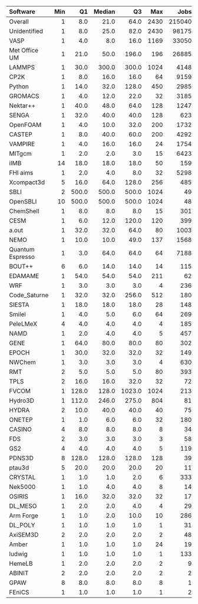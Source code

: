 | Software         |   Min |    Q1 |   Median |     Q3 |   Max |   Jobs |     Nodeh |   PercentUse |       kWh |   PercentEnergy |   Users |   Projects |
|:-----------------|------:|------:|---------:|-------:|------:|-------:|----------:|-------------:|----------:|----------------:|--------:|-----------:|
| Overall          |     1 |   8.0 |     21.0 |   64.0 |  2430 | 215040 | 4483772.3 |        100.0 | 1757930.3 |           100.0 |     913 |        122 |
| Unidentified     |     1 |   8.0 |     25.0 |   82.0 |  2430 |  98175 | 1431369.6 |         31.9 |  532703.7 |            30.3 |     795 |        113 |
| VASP             |     1 |   4.0 |      8.0 |   16.0 |  1169 |  33050 |  642009.3 |         14.3 |  246347.5 |            14.0 |     146 |         16 |
| Met Office UM    |     1 |  21.0 |     50.0 |  196.0 |   196 |  26885 |  357834.7 |          8.0 |  141112.3 |             8.0 |      21 |          4 |
| LAMMPS           |     1 |  30.0 |    300.0 |  300.0 |  1024 |   4148 |  273709.8 |          6.1 |  136996.6 |             7.8 |      40 |         16 |
| CP2K             |     1 |   8.0 |     16.0 |   16.0 |    64 |   9159 |  200555.6 |          4.5 |   70722.2 |             4.0 |      43 |          8 |
| Python           |     1 |  14.0 |     32.0 |  128.0 |   450 |   2985 |  194280.2 |          4.3 |   71835.8 |             4.1 |      48 |         22 |
| GROMACS          |     1 |   4.0 |     12.0 |   22.0 |    32 |   3185 |  178369.6 |          4.0 |   81038.8 |             4.6 |      41 |          6 |
| Nektar++         |     1 |  40.0 |     48.0 |   64.0 |   128 |   1247 |  175516.0 |          3.9 |   65255.8 |             3.7 |      15 |          4 |
| SENGA            |     1 |  32.0 |     40.0 |   40.0 |   128 |    623 |  148175.0 |          3.3 |   75075.0 |             4.3 |       8 |          5 |
| OpenFOAM         |     1 |   4.0 |     10.0 |   32.0 |   200 |   1732 |  126127.1 |          2.8 |   48608.2 |             2.8 |      39 |         12 |
| CASTEP           |     1 |   8.0 |     40.0 |   60.0 |   200 |   4292 |  107023.7 |          2.4 |   37124.8 |             2.1 |      51 |          6 |
| VAMPIRE          |     1 |   4.0 |     16.0 |   16.0 |    24 |   1754 |   71762.2 |          1.6 |   35988.0 |             2.0 |      11 |          4 |
| MITgcm           |     1 |   2.0 |      2.0 |    3.0 |    15 |   6423 |   57172.0 |          1.3 |   22231.1 |             1.3 |      13 |          3 |
| iIMB             |    14 |  18.0 |     18.0 |   18.0 |    50 |    159 |   56382.6 |          1.3 |   22994.3 |             1.3 |       2 |          2 |
| FHI aims         |     1 |   2.0 |      4.0 |    8.0 |    32 |   5298 |   55203.1 |          1.2 |   22073.7 |             1.3 |      24 |          4 |
| Xcompact3d       |     5 |  16.0 |     64.0 |  128.0 |   256 |    485 |   46807.7 |          1.0 |   16260.5 |             0.9 |       5 |          5 |
| SBLI             |     2 | 500.0 |    500.0 |  500.0 |  1024 |     49 |   40072.3 |          0.9 |   13499.7 |             0.8 |       4 |          3 |
| OpenSBLI         |    10 | 500.0 |    500.0 |  500.0 |  1024 |     48 |   40072.3 |          0.9 |   13499.7 |             0.8 |       3 |          2 |
| ChemShell        |     1 |   8.0 |      8.0 |    8.0 |    15 |    301 |   28135.8 |          0.6 |   10528.9 |             0.6 |       7 |          1 |
| CESM             |     1 |   6.0 |     12.0 |  120.0 |   120 |    399 |   27404.4 |          0.6 |    9473.4 |             0.5 |      11 |          1 |
| a.out            |     1 |  32.0 |     32.0 |   64.0 |    80 |   1003 |   25583.1 |          0.6 |    9167.3 |             0.5 |      11 |          6 |
| NEMO             |     1 |  10.0 |     10.0 |   49.0 |   137 |   1568 |   24831.1 |          0.6 |    8435.0 |             0.5 |      21 |          2 |
| Quantum Espresso |     1 |   3.0 |     64.0 |   64.0 |    64 |   7188 |   24546.8 |          0.5 |    9528.3 |             0.5 |      39 |          8 |
| BOUT++           |     6 |   6.0 |     14.0 |   14.0 |    14 |    115 |   21305.4 |          0.5 |    7958.2 |             0.5 |       1 |          1 |
| EDAMAME          |     1 |  54.0 |     54.0 |   54.0 |   211 |     62 |   21060.2 |          0.5 |    7319.1 |             0.4 |       2 |          1 |
| WRF              |     1 |   3.0 |      3.0 |    3.0 |     4 |    236 |   20330.3 |          0.5 |    7977.4 |             0.5 |       5 |          4 |
| Code_Saturne     |     1 |  32.0 |     32.0 |  256.0 |   512 |    180 |   19116.6 |          0.4 |    7322.4 |             0.4 |       6 |          4 |
| SIESTA           |     1 |  18.0 |     18.0 |   18.0 |    28 |    148 |   10355.0 |          0.2 |    4133.2 |             0.2 |       4 |          3 |
| Smilei           |     1 |   4.0 |      5.0 |    6.0 |    64 |    269 |   10047.4 |          0.2 |    3109.7 |             0.2 |       4 |          1 |
| PeleLMeX         |     4 |   4.0 |      4.0 |    4.0 |     4 |    185 |    8955.2 |          0.2 |    2682.9 |             0.2 |       2 |          1 |
| NAMD             |     1 |   2.0 |      4.0 |    4.0 |     5 |    457 |    8905.9 |          0.2 |    4556.7 |             0.3 |       6 |          3 |
| GENE             |     1 |  64.0 |     80.0 |   80.0 |    80 |    302 |    7265.9 |          0.2 |    3012.0 |             0.2 |      10 |          2 |
| EPOCH            |     1 |  30.0 |     32.0 |   32.0 |    32 |    149 |    7102.4 |          0.2 |    2741.6 |             0.2 |       4 |          1 |
| NWChem           |     1 |   3.0 |      3.0 |    3.0 |     4 |    630 |    6942.0 |          0.2 |    2546.7 |             0.1 |       9 |          4 |
| RMT              |     2 |   5.0 |      5.0 |    5.0 |    80 |    393 |    6034.0 |          0.1 |    1939.4 |             0.1 |       5 |          1 |
| TPLS             |     2 |  16.0 |     16.0 |   32.0 |    32 |     72 |    5889.0 |          0.1 |    2195.5 |             0.1 |       3 |          1 |
| FVCOM            |     1 | 128.0 |    128.0 | 1023.0 |  1024 |    213 |    5488.5 |          0.1 |    1331.2 |             0.1 |       3 |          1 |
| Hydro3D          |     1 | 112.0 |    246.0 |  275.0 |   804 |     81 |    5305.8 |          0.1 |    1789.7 |             0.1 |       3 |          2 |
| HYDRA            |     2 |  10.0 |     40.0 |   40.0 |    40 |     75 |    5124.9 |          0.1 |    1729.0 |             0.1 |       6 |          3 |
| ONETEP           |     1 |   1.0 |      6.0 |    6.0 |    32 |    180 |    4679.2 |          0.1 |    1562.5 |             0.1 |       4 |          1 |
| CASINO           |     4 |   8.0 |      8.0 |    8.0 |     8 |     34 |    4368.7 |          0.1 |    1748.2 |             0.1 |       1 |          1 |
| FDS              |     2 |   3.0 |      3.0 |    3.0 |     3 |     58 |    3476.9 |          0.1 |    1813.1 |             0.1 |       1 |          1 |
| GS2              |     4 |   4.0 |      4.0 |    4.0 |     5 |    119 |    3262.6 |          0.1 |    1325.4 |             0.1 |       2 |          1 |
| PDNS3D           |     8 | 128.0 |    128.0 |  128.0 |   128 |     39 |    1737.1 |          0.0 |     730.7 |             0.0 |       2 |          1 |
| ptau3d           |     5 |  20.0 |     20.0 |   20.0 |    20 |     11 |    1458.9 |          0.0 |     467.7 |             0.0 |       1 |          1 |
| CRYSTAL          |     1 |   1.0 |      1.0 |    2.0 |     6 |    333 |    1390.9 |          0.0 |     509.1 |             0.0 |       8 |          3 |
| Nek5000          |     1 |   1.0 |      4.0 |    4.0 |     8 |     14 |     402.1 |          0.0 |     169.8 |             0.0 |       1 |          1 |
| OSIRIS           |     1 |  16.0 |     32.0 |   32.0 |    32 |     17 |     347.6 |          0.0 |      93.8 |             0.0 |       1 |          1 |
| DL_MESO          |     1 |   2.0 |      2.0 |    4.0 |     4 |     29 |     313.2 |          0.0 |      87.4 |             0.0 |       1 |          1 |
| Arm Forge        |     1 |   1.0 |      2.0 |   10.0 |    10 |    286 |     125.2 |          0.0 |      34.2 |             0.0 |      12 |         10 |
| DL_POLY          |     1 |   1.0 |      1.0 |    1.0 |     1 |     31 |      44.1 |          0.0 |      18.3 |             0.0 |       1 |          1 |
| AxiSEM3D         |     2 |   2.0 |      2.0 |    2.0 |     2 |     48 |      27.9 |          0.0 |      12.2 |             0.0 |       1 |          1 |
| Amber            |     1 |   1.0 |      1.0 |    1.0 |    24 |     19 |      25.2 |          0.0 |       8.0 |             0.0 |       2 |          2 |
| ludwig           |     1 |   1.0 |      1.0 |    1.0 |     1 |    133 |       7.3 |          0.0 |       2.5 |             0.0 |       3 |          2 |
| HemeLB           |     1 |   2.0 |      2.0 |    2.0 |     2 |      9 |       4.6 |          0.0 |       1.9 |             0.0 |       1 |          1 |
| ABINIT           |     2 |   2.0 |      2.0 |    2.0 |     2 |      2 |       0.7 |          0.0 |       0.3 |             0.0 |       1 |          1 |
| GPAW             |     8 |   8.0 |      8.0 |    8.0 |     8 |      1 |       0.1 |          0.0 |       0.0 |             0.0 |       1 |          1 |
| FEniCS           |     1 |   1.0 |      1.0 |    1.0 |     1 |      2 |       0.0 |          0.0 |       0.0 |             0.0 |       1 |          1 |